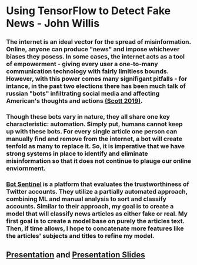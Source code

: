 # Using TensorFlow to Detect Fake News - John Willis
### The internet is an ideal vector for the spread of misinformation. Online, anyone can produce "news" and impose whichever biases they posess. In some cases, the internet acts as a tool of empowerment - giving every user a one-to-many communication technology with fairly limitless bounds. However, with this power comes many signifigant pitfalls - for intance, in the past two elections there has been much talk of russian "bots" infiltrating social media and affecting American's thoughts and actions [(Scott 2019)](https://www.politico.com/story/2019/06/05/study-russia-cybersecurity-twitter-1353543). 
### Though these bots vary in nature, they all share one key characteristic: automation. Simply put, humans cannot keep up with these bots. For every single article one person can manually find and remove from the internet, a bot will create tenfold as many to replace it. So, it is imperative that we have strong systems in place to identify and eliminate misinformation so that it does not continue to plauge our online enviornment. 
### [Bot Sentinel](https://botsentinel.com/) is a platform that evaluates the trustworthiness of Twitter accounts. They utilize a partially automated approach, combining ML and manual analysis to sort and classify accounts. Similar to their approach, my goal is to create a model that will classify news articles as either fake or real. My first goal is to create a model base on purely the articles text. Then, if time allows, I hope to concatenate more features like the articles' subjects and titles to refine my model.
## [Presentation](data310_final.mp4) and [Presentation Slides](https://docs.google.com/presentation/d/10HI88eToMP6JNQpMBhDcP1Sql462cl3_Qmh03zza7Bs/edit?usp=sharing)

